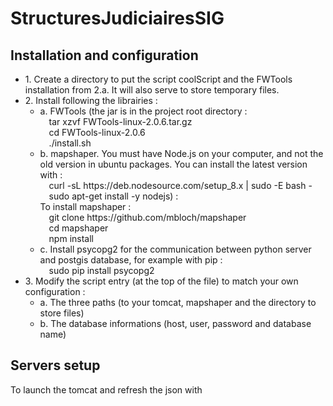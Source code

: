 # StructuresJudiciairesSIG

<h2>Installation and configuration</h2>
<ul>
<li>
1. Create a directory to put the script coolScript and the FWTools installation from 2.a. It will also serve to store temporary files.
</li>
<li>
2. Install following the librairies :
	<ul>
	<li>
	a. FWTools (the jar is in the project root directory :<br>
		&emsp;tar xzvf FWTools-linux-2.0.6.tar.gz<br>
		&emsp;cd FWTools-linux-2.0.6<br>
		&emsp;./install.sh
	</li>
	<li>
	b. mapshaper. You must have Node.js on your computer, and not the old version in ubuntu packages. You can install the latest version with :<br>
		&emsp;curl -sL https://deb.nodesource.com/setup_8.x | sudo -E bash - <br>
		&emsp;sudo apt-get install -y nodejs) :<br>
	   To install mapshaper :<br>
		&emsp;git clone https://github.com/mbloch/mapshaper<br>
		&emsp;cd mapshaper<br>
		&emsp;npm install
	</li>
	<li>
	c. Install psycopg2 for the communication between python server and postgis database, for example with pip :<br>
		&emsp;sudo pip install psycopg2
	</li>
	</ul>
</li>
<li>
3. Modify the script entry (at the top of the file) to match your own configuration :
	<ul>
	<li>
	a. The three paths (to your tomcat, mapshaper and the directory to store files)
	</li>
	<li>
	b. The database informations (host, user, password and database name)
	</li>
	</ul>
</li>
</ul>
<h2>Servers setup</h2>
To launch the tomcat and refresh the json with
